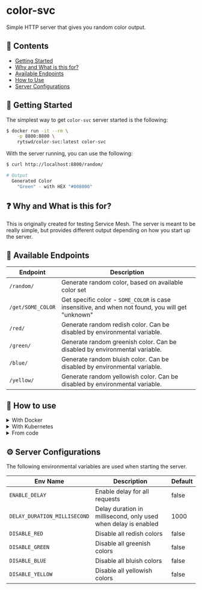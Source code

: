 # color-svc

Simple HTTP server that gives you random color output.

## 🌅 Contents

- [Getting Started](#-getting-started)
- [Why and What is this for?](#-why-and-what-is-this-for)
- [Available Endpoints](#-available-endpoints)
- [How to Use](#-how-to-use)
- [Server Configurations](#-server-configurations)

## 🚀 Getting Started

The simplest way to get `color-svc` server started is the following:

```bash
$ docker run -it --rm \
    -p 8800:8800 \
    rytswd/color-svc:latest color-svc
```

With the server running, you can use the following:

```bash
$ curl http://localhost:8800/random/

# Output
  Generated Color
    "Green" - with HEX "#008000"
```

## ❓ Why and What is this for?

This is originally created for testing Service Mesh. The server is meant to be really simple, but provides different output depending on how you start up the server.

## 🧪 Available Endpoints

| Endpoint          | Description                                                                                       |
| ----------------- | ------------------------------------------------------------------------------------------------- |
| `/random/`        | Generate random color, based on available color set                                               |
| `/get/SOME_COLOR` | Get specific color - `SOME_COLOR` is case insensitive, and when not found, you will get "unknown" |
| `/red/`           | Generate random redish color. Can be disabled by environmental variable.                          |
| `/green/`         | Generate random greenish color. Can be disabled by environmental variable.                        |
| `/blue/`          | Generate random bluish color. Can be disabled by environmental variable.                          |
| `/yellow/`        | Generate random yellowish color. Can be disabled by environmental variable.                       |

## 🏁 How to use

<details>

<summary>With Docker</summary>

The simplest way to get started is the following:

```bash
$ docker run -it --rm \
    -p 8800:8800 \
    rytswd/color-svc:latest color-svc
```

You can adjust the behaviour with providing environmental variables. For example, the below command will only provide bluish colors.

```bash
$ docker run -it --rm \
    -p 8800:8800 \
    -e DISABLE_RED=true \
    -e DISABLE_GREEN=true \
    -e DISABLE_YELLOW=true \
    rytswd/color-svc:latest color-svc
```

</details>

<details>

<summary>With Kubernetes</summary>

This repository contains example Kubernetes Service + Deployment YAMLs in [/k8s](k8s) directory.

You can use them as is, or adjust it as you like. There are some environmental variables that can adjust the server behaviours.

Example:

```bash
$ kubectl apply \
    -f https://raw.githubusercontent.com/rytswd/color-svc/main/k8s/account.yaml \
    -f https://raw.githubusercontent.com/rytswd/color-svc/main/k8s/color-svc-default.yaml
```

[k8s]: https://github.com/rytswd/color-svc/tree/main/k8s/

</details>

<details>

<summary>From code</summary>

Simply run with `go run cmd/server/main.go`. You can provide environmental variables to adjust some behaviours.

</details>

## ⚙️ Server Configurations

The following environmental variables are used when starting the server.

| Env Name                     | Description                                                    | Default |
| ---------------------------- | -------------------------------------------------------------- | ------- |
| `ENABLE_DELAY`               | Enable delay for all requests                                  | false   |
| `DELAY_DURATION_MILLISECOND` | Delay duration in millisecond, only used when delay is enabled | 1000    |
| `DISABLE_RED`                | Disable all redish colors                                      | false   |
| `DISABLE_GREEN`              | Disable all greenish colors                                    | false   |
| `DISABLE_BLUE`               | Disable all bluish colors                                      | false   |
| `DISABLE_YELLOW`             | Disable all yellowish colors                                   | false   |
